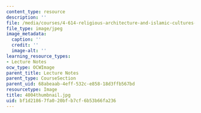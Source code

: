 ```yaml
---
content_type: resource
description: ''
file: /media/courses/4-614-religious-architecture-and-islamic-cultures-fall-2002/bf1d21867fa020bfb7cf6b53b66fa236_4004thumbnail.jpg
file_type: image/jpeg
image_metadata:
  caption: ''
  credit: ''
  image-alt: ''
learning_resource_types:
- Lecture Notes
ocw_type: OCWImage
parent_title: Lecture Notes
parent_type: CourseSection
parent_uid: 68abeaab-4eff-532c-e858-18d3ffb567bd
resourcetype: Image
title: 4004thumbnail.jpg
uid: bf1d2186-7fa0-20bf-b7cf-6b53b66fa236
---
```

